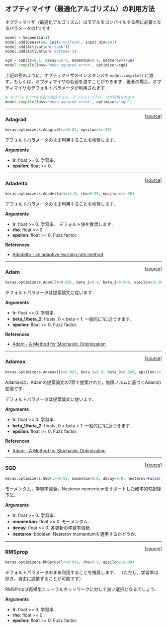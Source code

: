 
## オプティマイザ（最適化アルゴリズム）の利用方法

オプティマイザ（最適化アルゴリズム）はモデルをコンパイルする際に必要となるパラメータの1つです:

```python
model = Sequential()
model.add(Dense(64, init='uniform', input_dim=10))
model.add(Activation('tanh'))
model.add(Activation('softmax'))

sgd = SGD(lr=0.1, decay=1e-6, momentum=0.9, nesterov=True)
model.compile(loss='mean_squared_error', optimizer=sgd)
```

上記の例のように，オプティマイザのインスタンスを `model.compile()` に渡す，もしくは，オプティマイザの名前を渡すことができます．後者の場合，オプティマイザのデフォルトパラメータが利用されます．

```python
# オプティマイザを名前で指定すると，デフォルトパラメータが利用されます
model.compile(loss='mean_squared_error', optimizer='sgd')
```

---

<span style="float:right;">[[source]](https://github.com/fchollet/keras/blob/master/keras/optimizers.py#L204)</span>
### Adagrad

```python
keras.optimizers.Adagrad(lr=0.01, epsilon=1e-06)
```

デフォルトパラメータのまま利用することを推奨します．

__Arguments__

- __lr__: float >= 0. 学習率．
- __epsilon__: float >= 0.

----

<span style="float:right;">[[source]](https://github.com/fchollet/keras/blob/master/keras/optimizers.py#L243)</span>
### Adadelta

```python
keras.optimizers.Adadelta(lr=1.0, rho=0.95, epsilon=1e-08)
```

デフォルトパラメータのまま利用することを推奨します．

__Arguments__

- __lr__: float >= 0. 学習率．
	デフォルト値を推奨します．
- __rho__: float >= 0.
- __epsilon__: float >= 0. Fuzz factor.

__References__

- [Adadelta - an adaptive learning rate method](http://arxiv.org/abs/1212.5701)

----

<span style="float:right;">[[source]](https://github.com/fchollet/keras/blob/master/keras/optimizers.py#L298)</span>
### Adam

```python
keras.optimizers.Adam(lr=0.001, beta_1=0.9, beta_2=0.999, epsilon=1e-08)
```

デフォルトパラメータは提案論文に従います．

__Arguments__

- __lr__: float >= 0. 学習率.
- __beta_1/beta_2__: floats, 0 < beta < 1. 一般的に1に近づきます．
- __epsilon__: float >= 0. Fuzz factor.

__References__

- [Adam - A Method for Stochastic Optimization](http://arxiv.org/abs/1412.6980v8)

----

<span style="float:right;">[[source]](https://github.com/fchollet/keras/blob/master/keras/optimizers.py#L356)</span>
### Adamax

```python
keras.optimizers.Adamax(lr=0.002, beta_1=0.9, beta_2=0.999, epsilon=1e-08)
```
 
Adamaxは，Adamの提案論文の7節で提案された，無限ノルムに基づくAdamの拡張です．

デフォルトパラメータは提案論文に従います．

__Arguments__

- __lr__: float >= 0. 学習率.
- __beta_1/beta_2__: floats, 0 < beta < 1. 一般的に1に近づきます．
- __epsilon__: float >= 0. Fuzz factor.

__References__

- [Adam - A Method for Stochastic Optimization](http://arxiv.org/abs/1412.6980v8)

----

<span style="float:right;">[[source]](https://github.com/fchollet/keras/blob/master/keras/optimizers.py#L105)</span>
### SGD

```python
keras.optimizers.SGD(lr=0.01, momentum=0.0, decay=0.0, nesterov=False)
```

モーメンタム，学習率減衰，Nesterov momentumをサポートした確率的勾配降下法．

__Arguments__

- __lr__: float >= 0. 学習率.
- __momentum__: float >= 0. モーメンタム．
- __decay__: float >= 0. 各更新の学習率減衰．
- __nesterov__: boolean. Nesterov momentumを適用するかどうか.

----

<span style="float:right;">[[source]](https://github.com/fchollet/keras/blob/master/keras/optimizers.py#L156)</span>
### RMSprop

```python
keras.optimizers.RMSprop(lr=0.001, rho=0.9, epsilon=1e-08)
```

デフォルトパラメータのまま利用することを推奨します．
（ただし，学習率は除き，自由に調整することが可能です）

RMSPropは再帰型ニューラルネットワークに対して良い選択となるでしょう．

__Arguments__

- __lr__: float >= 0. 学習率.
- __rho__: float >= 0.
- __epsilon__: float >= 0. Fuzz factor.
